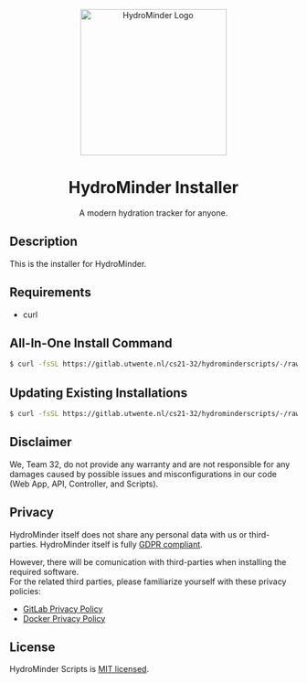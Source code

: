 <div align="center"> 
  <p align="center">
    <img src="https://i.imgur.com/uBzEyGT.png" width="256" alt="HydroMinder Logo" />
  </p>

  <h1 align="center">HydroMinder Installer</h1>
  <p align="center">A modern hydration tracker for anyone.</p>
</div>

## Description

This is the installer for HydroMinder.

## Requirements

-   curl

## All-In-One Install Command

```bash
$ curl -fsSL https://gitlab.utwente.nl/cs21-32/hydrominderscripts/-/raw/docker-compose/install.sh | sudo bash -s
```

## Updating Existing Installations

```bash
$ curl -fsSL https://gitlab.utwente.nl/cs21-32/hydrominderscripts/-/raw/docker-compose/update.sh | sudo bash -s
```

## Disclaimer

We, Team 32, do not provide any warranty and are not responsible for any damages caused by possible issues and misconfigurations in our code (Web App, API, Controller, and Scripts).

## Privacy

HydroMinder itself does not share any personal data with us or third-parties. HydroMinder itself is fully [GDPR compliant](https://gdpr.eu/).

However, there will be comunication with third-parties when installing the required software.  
For the related third parties, please familiarize yourself with these
privacy policies:

-   [GitLab Privacy Policy](https://about.gitlab.com/privacy/)
-   [Docker Privacy Policy](https://www.docker.com/legal/docker-privacy-policy)

## License

HydroMinder Scripts is [MIT licensed](LICENSE).

